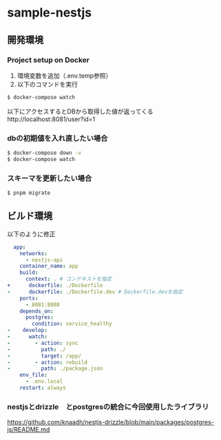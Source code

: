 # sample-nestjs

## 開発環境

### Project setup on Docker

1. 環境変数を追加（.env.temp参照）
2. 以下のコマンドを実行

```bash
$ docker-compose watch
```

以下にアクセスするとDBから取得した値が返ってくる
http://localhost:8081/user?id=1

### dbの初期値を入れ直したい場合

```bash
$ docker-compose down -v
$ docker-compose watch
```

### スキーマを更新したい場合

```bash
$ pnpm migrate
```

## ビルド環境

以下のように修正

```docker-compose.yml
  app:
    networks:
      - nestjs-api
    container_name: app
    build:
      context: . # コンテキストを指定
+      dockerfile: ./Dockerfile
-      dockerfile: ./Dockerfile.dev # Dockerfile.devを指定
    ports:
      - 8081:8080
    depends_on:
      postgres:
        condition: service_healthy
-    develop:
-      watch:
-        - action: sync
-          path: ./
-          target: /app/
-        - action: rebuild
-          path: ./package.json
    env_file:
      - .env.local
    restart: always
```

### nestjsとdrizzle　とpostgresの統合に今回使用したライブラリ

https://github.com/knaadh/nestjs-drizzle/blob/main/packages/postgres-js/README.md
